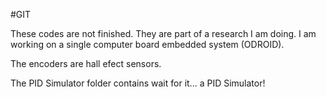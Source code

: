 #GIT

These codes are not finished. They are part of a research I am doing. I am working on a single computer board embedded system (ODROID).

The encoders are hall efect sensors.

The PID Simulator folder contains wait for it... a PID Simulator!
